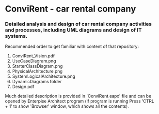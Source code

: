 # ConviRent - car rental company

### Detailed analysis and design of car rental company activities and processes, including UML diagrams and design of IT systems.

Recommended order to get familiar with content of that repository:
1) ConviRent_Vision.pdf
2) UseCaseDiagram.png
3) StarterClassDiagram.png
4) PhysicalArchitecture.png
5) SystemLogicalArchitecture.png
6) DynamicDiagrams folder 
7) Design.pdf

Much detailed description is provided in 'ConviRent.eapx' file and can be opened by Enterpise Architect program (if program is running
Press 'CTRL + 1' to show 'Browser' window, which shows all the contents).
